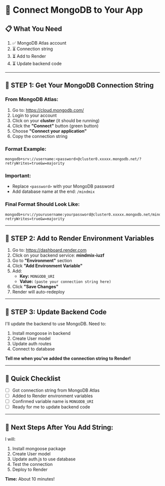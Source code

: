 # 🔧 Connect MongoDB to Your App

## 📋 What You Need

1. ✅ MongoDB Atlas account
2. ⏳ Connection string
3. ⏳ Add to Render
4. ⏳ Update backend code

---

## 🔧 STEP 1: Get Your MongoDB Connection String

### From MongoDB Atlas:

1. Go to: https://cloud.mongodb.com/
2. Login to your account
3. Click on your **cluster** (it should be running)
4. Click the **"Connect"** button (green button)
5. Choose **"Connect your application"**
6. Copy the connection string

### Format Example:
```
mongodb+srv://username:<password>@cluster0.xxxxx.mongodb.net/?retryWrites=true&w=majority
```

### Important:
- Replace `<password>` with your MongoDB password
- Add database name at the end: `/mindmix`

### Final Format Should Look Like:
```
mongodb+srv://yourusername:yourpassword@cluster0.xxxxx.mongodb.net/mindmix?retryWrites=true&w=majority
```

---

## 🔧 STEP 2: Add to Render Environment Variables

1. Go to: https://dashboard.render.com
2. Click on your backend service: **mindmix-iuzf**
3. Go to **"Environment"** section
4. Click **"Add Environment Variable"**
5. Add:
   - **Key:** `MONGODB_URI`
   - **Value:** `(paste your connection string here)`
6. Click **"Save Changes"**
7. Render will auto-redeploy

---

## 🔧 STEP 3: Update Backend Code

I'll update the backend to use MongoDB. Need to:
1. Install mongoose in backend
2. Create User model
3. Update auth routes
4. Connect to database

**Tell me when you've added the connection string to Render!**

---

## 🎯 Quick Checklist

- [ ] Got connection string from MongoDB Atlas
- [ ] Added to Render environment variables
- [ ] Confirmed variable name is `MONGODB_URI`
- [ ] Ready for me to update backend code

---

## 🚀 Next Steps After You Add String:

I will:
1. Install mongoose package
2. Create User model
3. Update auth.js to use database
4. Test the connection
5. Deploy to Render

**Time:** About 10 minutes!

